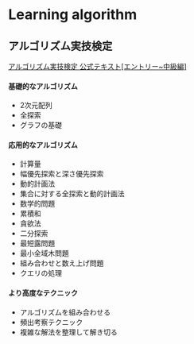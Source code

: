 # Learning algorithm
## アルゴリズム実技検定
[アルゴリズム実技検定 公式テキスト[エントリー~中級編]](https://www.amazon.co.jp/%E3%82%A2%E3%83%AB%E3%82%B4%E3%83%AA%E3%82%BA%E3%83%A0%E5%AE%9F%E6%8A%80%E6%A4%9C%E5%AE%9A-%E5%85%AC%E5%BC%8F%E3%83%86%E3%82%AD%E3%82%B9%E3%83%88-%E3%82%A8%E3%83%B3%E3%83%88%E3%83%AA%E3%83%BC-%E4%B8%AD%E7%B4%9A%E7%B7%A8-Compass-Books%E3%82%B7%E3%83%AA%E3%83%BC%E3%82%BA/dp/483997277X)

#### 基礎的なアルゴリズム
- 2次元配列
- 全探索
- グラフの基礎

#### 応用的なアルゴリズム
- 計算量
- 幅優先探索と深さ優先探索
- 動的計画法
- 集合に対する全探索と動的計画法
- 数学的問題
- 累積和
- 貪欲法
- 二分探索
- 最短露問題
- 最小全域木問題
- 組み合わせと数え上げ問題
- クエリの処理

#### より高度なテクニック
- アルゴリズムを組み合わせる
- 頻出考察テクニック
- 複雑な解法を整理して解き切る
